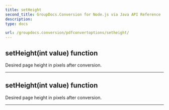 ```yaml
---
title: setHeight
second_title: GroupDocs.Conversion for Node.js via Java API Reference
description: 
type: docs

url: /groupdocs.conversion/pdfconvertoptions/setheight/
---
```


## setHeight(int value)  function

 Desired page height in pixels after conversion.
 


---


## setHeight(int value)  function

 Desired page height in pixels after conversion.
 


---


